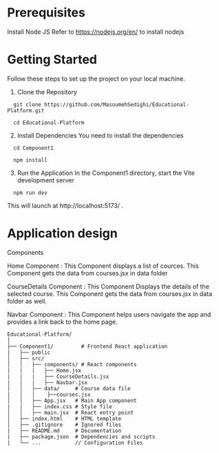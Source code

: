 # Prerequisites
Install Node JS
Refer to https://nodejs.org/en/ to install nodejs

# Getting Started
Follow these steps to set up the project on your local machine.

1. Clone the Repository

```
  git clone https://github.com/MasoumehSedighi/Educational-Platform.git

  cd Educational-Platform

```

2. Install Dependencies
You need to install the dependencies

```
  cd Component1

  npm install
```
3. Run the Application
In the Component1 directory, start the Vite development server
```
  npm run dev
```
This will launch at  http://localhost:5173/ .


# Application design

Components

Home Component : This Component displays a list of cources. This Component gets the data from courses.jsx in data folder

CourseDetails Component : This Component Displays the details of the selected course. This Component gets the data from courses.jsx in data folder as well.

Navbar Component : This Component helps users navigate the app and provides a link back to the home page.

```
Educational-Platform/
│
├── Component1/         # Frontend React application
|   ├── public
│   ├── src/
│   │   ├── components/ # React components
|   |   |   ├── Home.jsx
|   |   |   ├── CourseDetails.jsx
|   |   |   ├── Navbar.jsx
│   │   ├── data/     # Course data file
|   |   |    ├──courses.jsx
│   │   ├── App.jsx   # Main App component
|   |   ├── index.css # Style file
│   │   ├── main.jsx  # React entry point
│   ├── index.html    # HTML template
│   ├── .gitignore    # Ignored files
|   ├── README.md     # Documentation
|   ├── package.json  # Dependencies and scripts
|   └── ...           // Configuration Files
```
